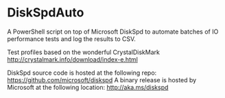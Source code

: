 # DiskSpdAuto
A PowerShell script on top of Microsoft DiskSpd to automate batches of IO performance tests and log the results to CSV.

Test profiles based on the wonderful CrystalDiskMark
http://crystalmark.info/download/index-e.html

DiskSpd source code is hosted at the following repo:
https://github.com/microsoft/diskspd
A binary release is hosted by Microsoft at the following location:
http://aka.ms/diskspd